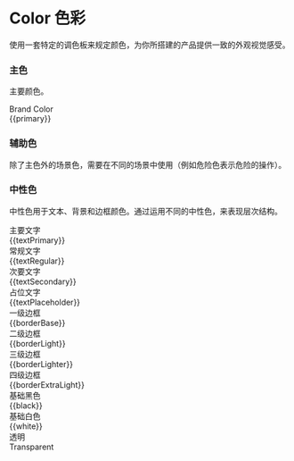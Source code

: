 <!--
 * @Author: Victor wang
 * @Date: 2020-04-20 01:33:16
 * @LastEditors: Victor.wang
 * @LastEditTime: 2020-04-27 02:15:35
 * @Description:
 -->

# Color 色彩

<script>
  // import bus from '../../bus';
  // import { tintColor } from '../../color.js';
  // import { ACTION_USER_CONFIG_UPDATE } from '../../components/theme/constant.js';
  const varMap = {
    'white': '$--color-white',
    'black': '$--color-black',
    'textPrimary': '$--color-text-primary',
    'textRegular': '$--color-text-regular',
    'textSecondary': '$--color-text-secondary',
    'textPlaceholder': '$--color-text-placeholder',
    'borderBase': '$--border-color-base',
    'borderLight': '$--border-color-light',
    'borderLighter': '$--border-color-lighter',
    'borderExtraLight': '$--border-color-extra-light'
  };
  const original = {
    primary: '#EF99AF',
    black: '#000000',
    textPrimary: '#303133',
    textRegular: '#606266',
    textSecondary: '#909399',
    textPlaceholder: '#C0C4CC',
    borderBase: '#DCDFE6',
    borderLight: '#E4E7ED',
    borderLighter: '#EBEEF5',
    borderExtraLight: '#F2F6FC'
  }
  export default {
    created() {
      // bus.$on(ACTION_USER_CONFIG_UPDATE, this.setGlobal);
    },
    mounted() {
      // this.setGlobal();
    },
    methods: {
      // tintColor(color, tint) {
      //   return tintColor(color, tint);
      // },
      // setGlobal() {
      //   if (window.userThemeConfig) {
      //     this.global = window.userThemeConfig.global;
      //   }
      // }
    },
    data() {
      return {
        global: {},
        primary: '',
        white: '',
        black: '',
        textPrimary: '',
        textRegular: '',
        textSecondary: '',
        textPlaceholder: '',
        borderBase: '',
        borderLight: '',
        borderLighter: '',
        borderExtraLight: ''
      }
    },
     watch: {
      global: {
        immediate: true,
        handler(value) {
          Object.keys(original).forEach((o) => {
            if (value[varMap[o]]) {
              this[o] = value[varMap[o]]
            } else {
              this[o] = original[o]
            }
          });
        }
      }
    },
  }
</script>

使用一套特定的调色板来规定颜色，为你所搭建的产品提供一致的外观视觉感受。

### 主色

主要颜色。

<mu-row :gutter="12">
  <mu-col :span="10" :xs="{span: 12}">
    <div class="demo-color-box" :style="{ background: primary }">Brand Color
      <div class="value">{{primary}}</div>
      
  </mu-col>
</mu-row>

### 辅助色

除了主色外的场景色，需要在不同的场景中使用（例如危险色表示危险的操作）。

<mu-row :gutter="12">
  
</mu-row>

### 中性色

中性色用于文本、背景和边框颜色。通过运用不同的中性色，来表现层次结构。

<mu-row :gutter="12">
  <mu-col :span="6" :xs="{span: 12}">
    <div class="demo-color-box-group">
      <div class="demo-color-box demo-color-box-other"
      :style="{ background: textPrimary }"
      >主要文字<div class="value">{{textPrimary}}</div></div>
      <div class="demo-color-box demo-color-box-other"
      :style="{ background: textRegular }"
      >
      常规文字<div class="value">{{textRegular}}</div></div>
      <div class="demo-color-box demo-color-box-other"
      :style="{ background: textSecondary }"
      >次要文字<div class="value">{{textSecondary}}</div></div>
      <div class="demo-color-box demo-color-box-other"
      :style="{ background: textPlaceholder }"
      >占位文字<div class="value">{{textPlaceholder}}</div></div>
    </div>
  </mu-col>
  <mu-col :span="6" :xs="{span: 12}">
    <div class="demo-color-box-group">
      <div class="demo-color-box demo-color-box-other demo-color-box-lite"
      :style="{ background: borderBase }"
      >一级边框<div class="value">{{borderBase}}</div></div>
      <div class="demo-color-box demo-color-box-other demo-color-box-lite"
      :style="{ background: borderLight }"
      >二级边框<div class="value">{{borderLight}}</div></div>
      <div class="demo-color-box demo-color-box-other demo-color-box-lite"
      :style="{ background: borderLighter }"
      >三级边框<div class="value">{{borderLighter}}</div></div>
      <div class="demo-color-box demo-color-box-other demo-color-box-lite"
      :style="{ background: borderExtraLight }"
      >四级边框<div class="value">{{borderExtraLight}}</div></div>
    </div>
  </mu-col>
  <mu-col :span="6" :xs="{span: 12}">
    <div class="demo-color-box-group">
      <div 
      class="demo-color-box demo-color-box-other"
      :style="{ background: black }"
      >基础黑色<div class="value">{{black}}</div></div>
      <div
      class="demo-color-box demo-color-box-other"
      :style="{ background: white, color: '#303133', border: '1px solid #eee' }"
      >基础白色<div class="value">{{white}}</div></div>
      <div class="demo-color-box demo-color-box-other bg-transparent">透明<div class="value">Transparent</div>
      </div>
    </div>
  </mu-col>
</mu-row>
